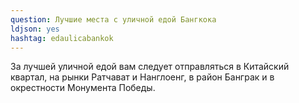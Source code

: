 ```yaml
---
question: Лучшие места с уличной едой Бангкока
ldjson: yes
hashtag: edaulicabankok
---
```


За лучшей уличной едой вам следует отправляться в Китайский квартал, на рынки Ратчават и Нанглоенг, в район Банграк и в окрестности Монумента Победы.
